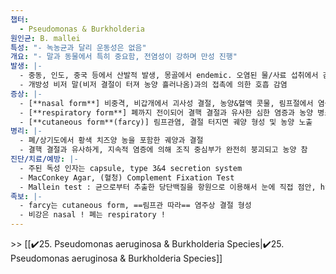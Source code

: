 ```yaml
---
챕터:
  - Pseudomonas & Burkholderia
원인균: B. mallei
특성: "- 녹농균과 달리 운동성은 없음"
개요: "- 말과 동물에서 특히 중요함, 전염성이 강하며 만성 진행"
발생: |-
  - 중동, 인도, 중국 등에서 산발적 발생, 몽골에서 endemic. 오염된 물/사료 섭취에서 감염
  - 개방성 비저 말(비저 결절이 터져 농양 흘러나옴)과의 접촉에 의한 호흡 감염
증상: |-
  - [**nasal form**] 비중격, 비갑개에서 괴사성 결절, 농양&혈액 콧물, 림프절에서 염증 및 괴사, 궤양
  - [**respiratory form**] 폐까지 전이되어 결핵 결절과 유사한 심한 염증과 농양 병소
  - [**cutaneous form**(farcy)] 림프관염, 결절 터지면 궤양 형성 및 농양 노출
병리: |-
  - 폐/상기도에서 황색 치즈양 농을 포함한 궤양과 결절
  - 결핵 결절과 유사하게, 지속적 염증에 의해 조직 중심부가 완전히 붕괴되고 농양 참
진단/치료/예방: |-
  - 주된 독성 인자는 capsule, type 3&4 secretion system
  - MacConkey Agar, (혈청) Complement Fixation Test
  - Mallein test : 균으로부터 추출한 당단백질을 항원으로 이용해서 눈에 직접 점안, hypersensity reaction을 기대
족보: |-
  - farcy는 cutaneous form, ==림프관 따라== 염주상 결절 형성
  - 비강은 nasal ! 폐는 respiratory !
---
```

\>> [[✔️25. Pseudomonas aeruginosa & Burkholderia Species|✔️25. Pseudomonas aeruginosa & Burkholderia Species]]
